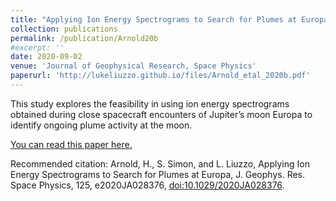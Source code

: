 ```yaml
---
title: "Applying Ion Energy Spectrograms to Search for Plumes at Europa"
collection: publications
permalink: /publication/Arnold20b
#excerpt: ''
date: 2020-09-02
venue: 'Journal of Geophysical Research, Space Physics'
paperurl: 'http://lukeliuzzo.github.io/files/Arnold_etal_2020b.pdf'
---
```

This study explores the feasibility in using ion energy spectrograms obtained during close spacecraft encounters of Jupiter’s moon Europa to identify ongoing plume activity at the moon.

[You can read this paper here.](http://lukeliuzzo.github.io/files/Arnold_etal_2020b.pdf)

Recommended citation: Arnold, H., S. Simon, and L. Liuzzo, Applying Ion Energy Spectrograms to Search for Plumes at Europa, J. Geophys. Res. Space Physics, 125, e2020JA028376, [doi:10.1029/2020JA028376](https://doi.org/10.1029/2020JA028376).
